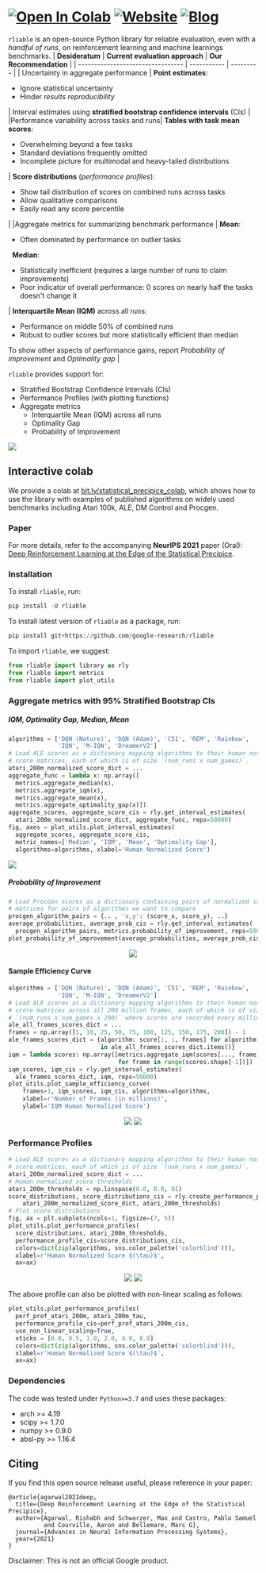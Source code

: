
# [![Open In Colab](https://colab.research.google.com/assets/colab-badge.svg)](https://colab.research.google.com/drive/1a0pSD-1tWhMmeJeeoyZM1A-HCW3yf1xR?usp=sharing) [![Website](https://img.shields.io/badge/www-Website-green)](https://agarwl.github.io/rliable) [![Blog](https://img.shields.io/badge/b-Blog-blue)](https://ai.googleblog.com/2021/11/rliable-towards-reliable-evaluation.html) 


`rliable` is an open-source Python library for reliable evaluation, even with a *handful
of runs*, on reinforcement learning and machine learnings benchmarks. 
| **Desideratum** | **Current evaluation approach** |  **Our Recommendation**    |
| --------------------------------- | ----------- | --------- |
| Uncertainty in aggregate performance | **Point estimates**: <ul> <li> Ignore statistical uncertainty </li> <li> Hinder *results reproducibility* </li></ul> | Interval estimates using **stratified bootstrap confidence intervals** (CIs) |
|Performance variability across tasks and runs| **Tables with task mean scores**: <ul><li> Overwhelming beyond a few tasks </li> <li> Standard deviations frequently omitted </li> <li> Incomplete picture for multimodal and heavy-tailed distributions </li> </ul> | **Score distributions** (*performance profiles*): <ul> <li> Show tail distribution of scores on combined runs across tasks </li> <li> Allow qualitative comparisons </li> <li> Easily read any score percentile </li> </ul>|
|Aggregate metrics for summarizing benchmark performance | **Mean**:  <ul><li> Often dominated by performance on outlier tasks </li></ul> &nbsp; **Median**: <ul> <li> Statistically inefficient (requires a large number of runs to claim improvements) </li>  <li> Poor indicator of overall performance: 0 scores on nearly half the tasks doesn't change it </li> </ul>| **Interquartile Mean (IQM)** across all runs: <ul> <li> Performance on middle 50% of combined runs </li> <li> Robust to outlier scores but more statistically efficient than median </li> </ul> To show other aspects of performance gains, report *Probability of improvement* and *Optimality gap* |

`rliable` provides support for:

 * Stratified Bootstrap Confidence Intervals (CIs)
 * Performance Profiles (with plotting functions)
 * Aggregate metrics
   * Interquartile Mean (IQM) across all runs
   * Optimality Gap
   * Probability of Improvement

<div align="left">
  <img src="https://raw.githubusercontent.com/google-research/rliable/master/images/aggregate_metric.png">
</div>

## Interactive colab
We provide a colab at [bit.ly/statistical_precipice_colab](https://colab.research.google.com/drive/1a0pSD-1tWhMmeJeeoyZM1A-HCW3yf1xR?usp=sharing),
which shows how to use the library with examples of published algorithms on
widely used benchmarks including Atari 100k, ALE, DM Control and Procgen.


### Paper
For more details, refer to the accompanying **NeurIPS 2021** paper (Oral):
[Deep Reinforcement Learning at the Edge of the Statistical Precipice](https://arxiv.org/pdf/2108.13264.pdf).


### Installation

To install `rliable`, run:
```python
pip install -U rliable
```

To install latest version of `rliable` as a package, run:

```python
pip install git+https://github.com/google-research/rliable
```

To import `rliable`, we suggest:

```python
from rliable import library as rly
from rliable import metrics
from rliable import plot_utils
```

### Aggregate metrics with 95% Stratified Bootstrap CIs


##### IQM, Optimality Gap, Median, Mean
```python
algorithms = ['DQN (Nature)', 'DQN (Adam)', 'C51', 'REM', 'Rainbow',
              'IQN', 'M-IQN', 'DreamerV2']
# Load ALE scores as a dictionary mapping algorithms to their human normalized
# score matrices, each of which is of size `(num_runs x num_games)`.
atari_200m_normalized_score_dict = ...
aggregate_func = lambda x: np.array([
  metrics.aggregate_median(x),
  metrics.aggregate_iqm(x),
  metrics.aggregate_mean(x),
  metrics.aggregate_optimality_gap(x)])
aggregate_scores, aggregate_score_cis = rly.get_interval_estimates(
  atari_200m_normalized_score_dict, aggregate_func, reps=50000)
fig, axes = plot_utils.plot_interval_estimates(
  aggregate_scores, aggregate_score_cis,
  metric_names=['Median', 'IQM', 'Mean', 'Optimality Gap'],
  algorithms=algorithms, xlabel='Human Normalized Score')
```

<div align="left">
  <img src="https://raw.githubusercontent.com/google-research/rliable/master/images/ale_interval_estimates.png">
</div>

##### Probability of Improvement
```python
# Load ProcGen scores as a dictionary containing pairs of normalized score
# matrices for pairs of algorithms we want to compare
procgen_algorithm_pairs = {.. , 'x,y': (score_x, score_y), ..}
average_probabilities, average_prob_cis = rly.get_interval_estimates(
  procgen_algorithm_pairs, metrics.probability_of_improvement, reps=50000)
plot_probability_of_improvement(average_probabilities, average_prob_cis)
```
<div align="center">
  <img src="https://raw.githubusercontent.com/google-research/rliable/master/images/procgen_probability_of_improvement.png">
</div>

#### Sample Efficiency Curve
```python
algorithms = ['DQN (Nature)', 'DQN (Adam)', 'C51', 'REM', 'Rainbow',
              'IQN', 'M-IQN', 'DreamerV2']
# Load ALE scores as a dictionary mapping algorithms to their human normalized
# score matrices across all 200 million frames, each of which is of size
# `(num_runs x num_games x 200)` where scores are recorded every million frame.
ale_all_frames_scores_dict = ...
frames = np.array([1, 10, 25, 50, 75, 100, 125, 150, 175, 200]) - 1
ale_frames_scores_dict = {algorithm: score[:, :, frames] for algorithm, score
                          in ale_all_frames_scores_dict.items()}
iqm = lambda scores: np.array([metrics.aggregate_iqm(scores[..., frame])
                               for frame in range(scores.shape[-1])])
iqm_scores, iqm_cis = rly.get_interval_estimates(
  ale_frames_scores_dict, iqm, reps=50000)
plot_utils.plot_sample_efficiency_curve(
    frames+1, iqm_scores, iqm_cis, algorithms=algorithms,
    xlabel=r'Number of Frames (in millions)',
    ylabel='IQM Human Normalized Score')
```
<div align="center">
  <img src="https://raw.githubusercontent.com/google-research/rliable/master/images/ale_legend.png">
  <img src="https://raw.githubusercontent.com/google-research/rliable/master/images/atari_sample_efficiency_iqm.png">
</div>

### Performance Profiles

```python
# Load ALE scores as a dictionary mapping algorithms to their human normalized
# score matrices, each of which is of size `(num_runs x num_games)`.
atari_200m_normalized_score_dict = ...
# Human normalized score thresholds
atari_200m_thresholds = np.linspace(0.0, 8.0, 81)
score_distributions, score_distributions_cis = rly.create_performance_profile(
    atari_200m_normalized_score_dict, atari_200m_thresholds)
# Plot score distributions
fig, ax = plt.subplots(ncols=1, figsize=(7, 5))
plot_utils.plot_performance_profiles(
  score_distributions, atari_200m_thresholds,
  performance_profile_cis=score_distributions_cis,
  colors=dict(zip(algorithms, sns.color_palette('colorblind'))),
  xlabel=r'Human Normalized Score $(\tau)$',
  ax=ax)
```
<div align="center">
  <img src="https://raw.githubusercontent.com/google-research/rliable/master/images/ale_legend.png">
  <img src="https://raw.githubusercontent.com/google-research/rliable/master/images/ale_score_distributions_new.png">
</div>

The above profile can also be plotted with non-linear scaling as follows:

```python
plot_utils.plot_performance_profiles(
  perf_prof_atari_200m, atari_200m_tau,
  performance_profile_cis=perf_prof_atari_200m_cis,
  use_non_linear_scaling=True,
  xticks = [0.0, 0.5, 1.0, 2.0, 4.0, 8.0]
  colors=dict(zip(algorithms, sns.color_palette('colorblind'))),
  xlabel=r'Human Normalized Score $(\tau)$',
  ax=ax)
```


### Dependencies
The code was tested under `Python>=3.7` and uses these packages:

- arch >= 4.19
- scipy >= 1.7.0
- numpy >= 0.9.0
- absl-py >= 1.16.4

Citing
------
If you find this open source release useful, please reference in your paper:

    @article{agarwal2021deep,
      title={Deep Reinforcement Learning at the Edge of the Statistical Precipice},
      author={Agarwal, Rishabh and Schwarzer, Max and Castro, Pablo Samuel
              and Courville, Aaron and Bellemare, Marc G},
      journal={Advances in Neural Information Processing Systems},
      year={2021}
    }

Disclaimer: This is not an official Google product.
